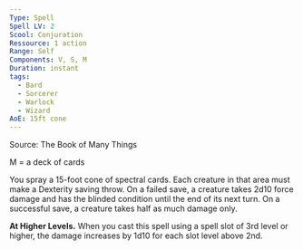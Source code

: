 ```yaml
---
Type: Spell
Spell LV: 2
Scool: Conjuration
Ressource: 1 action
Range: Self
Components: V, S, M
Duration: instant
tags:
  - Bard
  - Sorcerer
  - Warlock
  - Wizard
AoE: 15ft cone
---
```

Source: The Book of Many Things

M = a deck of cards

You spray a 15-foot cone of spectral cards. Each creature in that area must make a Dexterity saving throw. On a failed save, a creature takes 2d10 force damage and has the blinded condition until the end of its next turn. On a successful save, a creature takes half as much damage only.

**At Higher Levels.** When you cast this spell using a spell slot of 3rd level or higher, the damage increases by 1d10 for each slot level above 2nd.